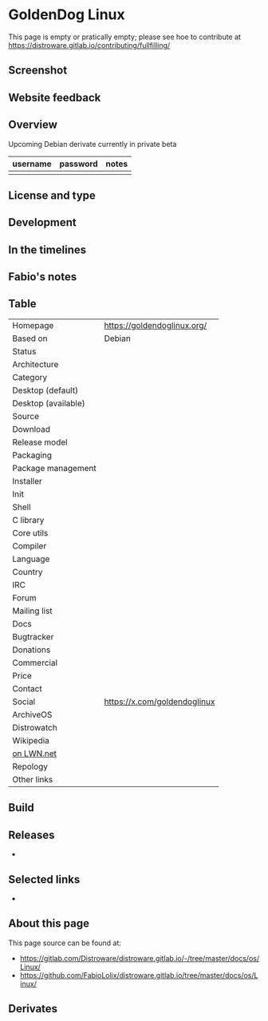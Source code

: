 # GoldenDog Linux

This page is empty or pratically empty; please see hoe to contribute at <https://distroware.gitlab.io/contributing/fullfilling/>

## Screenshot


## Website feedback


## Overview

Upcoming Debian derivate currently in private beta

| username | password | notes |
|----------|----------|-------|
|  |  |  |


## License and type



## Development



## In the timelines



## Fabio's notes



## Table

|                       |  |
|-----------------------|--|
| Homepage              | <https://goldendoglinux.org/> |
| Based on              | Debian |
| Status                |  |
| Architecture          |  |
| Category              |  |
| Desktop (default)     |  |
| Desktop (available)   |  |
| Source                |  |
| Download              |  |
| Release model         |  |
| Packaging             |  |
| Package management    |  |
| Installer             |  |
| Init                  |  |
| Shell                 |  |
| C library             |  |
| Core utils            |  |
| Compiler              |  |
| Language              |  |
| Country               |  |
| IRC                   |  |
| Forum                 |  |
| Mailing list          |  |
| Docs                  |  |
| Bugtracker            |  |
| Donations             |  |
| Commercial            |  |
| Price                 |  |
| Contact               |  |
| Social                | <https://x.com/goldendoglinux> <br> |
| ArchiveOS             |  |
| Distrowatch           |  |
| Wikipedia             |  |
| [on LWN.net](https://lwn.net/Distributions/) |  |
| Repology              |  |
| Other links           | <br> |


## Build



## Releases

* 


## Selected links

* 


## About this page

This page source can be found at:

* <https://gitlab.com/Distroware/distroware.gitlab.io/-/tree/master/docs/os/Linux/>
* <https://github.com/FabioLolix/distroware.gitlab.io/tree/master/docs/os/Linux/>


## Derivates


